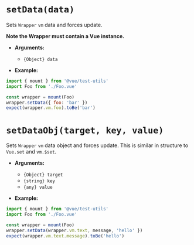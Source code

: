 # `setData(data)`

Sets `Wrapper` `vm` data and forces update.

**Note the Wrapper must contain a Vue instance.**

- **Arguments:**
  - `{Object} data`

- **Example:**

```js
import { mount } from '@vue/test-utils'
import Foo from './Foo.vue'

const wrapper = mount(Foo)
wrapper.setData({ foo: 'bar' })
expect(wrapper.vm.foo).toBe('bar')
```

# `setDataObj(target, key, value)`

Sets `Wrapper` `vm` data object and forces update. This is similar in structure to `Vue.set` and `vm.$set`.

- **Arguments:**
  - `{Object} target`
  - `{string} key`
  - `{any} value`

- **Example:**

```js
import { mount } from '@vue/test-utils'
import Foo from './Foo.vue'

const wrapper = mount(Foo)
wrapper.setData(wrapper.vm.text, message, 'hello' })
expect(wrapper.vm.text.message).toBe('hello')
```
